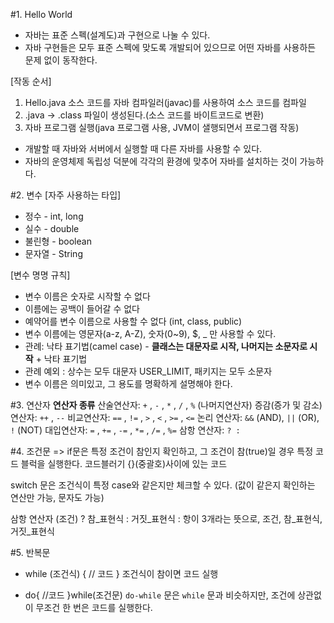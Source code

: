 #1. Hello World
- 자바는 표준 스펙(설계도)과 구현으로 나눌 수 있다.
- 자바 구현들은 모두 표준 스펙에 맞도록 개발되어 있으므로 어떤 자바를 사용하든 문제 없이 동작한다.

[작동 순서]
1. Hello.java 소스 코드를 자바 컴파일러(javac)를 사용하여 소스 코드를 컴파일
2. .java -> .class 파일이 생성된다.(소스 코드를 바이트코드로 변환)
3. 자바 프로그램 실행(java 프로그램 사용, JVM이 샐행되면서 프로그램 작동)

* 개발할 때 자바와 서버에서 실행할 때 다른 자바를 사용할 수 있다.
* 자바의 운영체제 독립성 덕분에 각각의 환경에 맞추어 자바를 설치하는 것이 가능하다.




#2. 변수
[자주 사용하는 타입]
* 정수 - int, long
* 실수 - double
* 불린형 - boolean
* 문자열 - String

[변수 명명 규칙]
* 변수 이름은 숫자로 시작할 수 없다
* 이름에는 공백이 들어갈 수 없다
* 예약어를 변수 이름으로 사용할 수 없다 (int, class, public)
* 변수 이름에는 영문자(a-z, A-Z), 숫자(0~9), $, _ 만 사용할 수 있다.
* 관례: 낙타 표기법(camel case) - **클래스는 대문자로 시작, 나머지는 소문자로 시작** + 낙타 표기법
* 관례 예외 : 상수는 모두 대문자 USER_LIMIT, 패키지는 모두 소문자
* 변수 이름은 의미있고, 그 용도를 명확하게 설명해야 한다.




#3. 연산자
**연산자 종류**
산술연산자: `+` , `-` , `*` , `/` , `%` (나머지연산자) 
증감(증가 및 감소) 연산자: `++` , `--` 
비교연산자: `==` , `!=` , `>` , `<` , `>=` , `<=`
논리 연산자: `&&` (AND), `||` (OR), `!` (NOT) 
대입연산자: `=` , `+=` , `-=` , `*=` , `/=` , `%=`
삼항 연산자: `? :`


#4. 조건문
=> if문은 특정 조건이 참인지 확인하고, 그 조건이 참(true)일 경우 특정 코드 블럭을 실행한다. 
코드블러기 {}(중괄호)사이에 있는 코드

switch 문은 조건식이 특정 case와 같은지만 체크할 수 있다. (값이 같은지 확인하는 연산만 가능, 문자도 가능)

삼항 연산자
(조건) ? 참_표현식 : 거짓_표현식
: 항이 3개라는 뜻으로, 조건, 참_표현식, 거짓_표현식 


#5. 반복문
* while (조건식) { // 코드  }
조건식이 참이면 코드 실행

* do{ //코드 }while(조건문)
`do-while` 문은 `while` 문과 비슷하지만, 조건에 상관없이 무조건 한 번은 코드를 실행한다.


